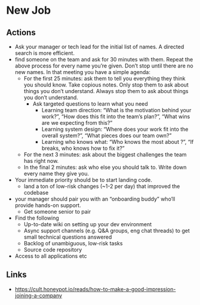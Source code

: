 # New Job

## Actions 

- Ask your manager or tech lead for the initial list of names. A directed search is more efficient.
- find someone on the team and ask for 30 minutes with them. Repeat the above process for every name you’re given. Don’t stop until there are no new names. In that meeting you have a simple agenda:
  - For the first 25 minutes: ask them to tell you everything they think you should know. Take copious notes. Only stop them to ask about things you don’t understand. Always stop them to ask about things you don’t understand. 
    - Ask targeted questions to learn what you need
      - Learning team direction: “What is the motivation behind your work?”, “How does this fit into the team’s plan?”, “What wins are we expecting from this?”
      - Learning system design: “Where does your work fit into the overall system?”, “What pieces does our team own?”
      - Learning who knows what: “Who knows the most about <tech area>?”, “If <tech area> breaks, who knows how to fix it?”
  - For the next 3 minutes: ask about the biggest challenges the team has right now. 
  - In the final 2 minutes: ask who else you should talk to. Write down every name they give you.
- Your immediate priority should be to start landing code.
  -  land a ton of low-risk changes (~1-2 per day) that improved the codebase
- your manager should pair you with an “onboarding buddy” who’ll provide hands-on support.
  - Get someone senior to pair
- Find the following
  - Up-to-date wiki on setting up your dev environment
  - Async support channels (e.g. Q&A groups, eng chat threads) to get small technical questions answered
  - Backlog of unambiguous, low-risk tasks
  - Source code repository
- Access to all applications etc


## Links 
- https://cult.honeypot.io/reads/how-to-make-a-good-impression-joining-a-company
